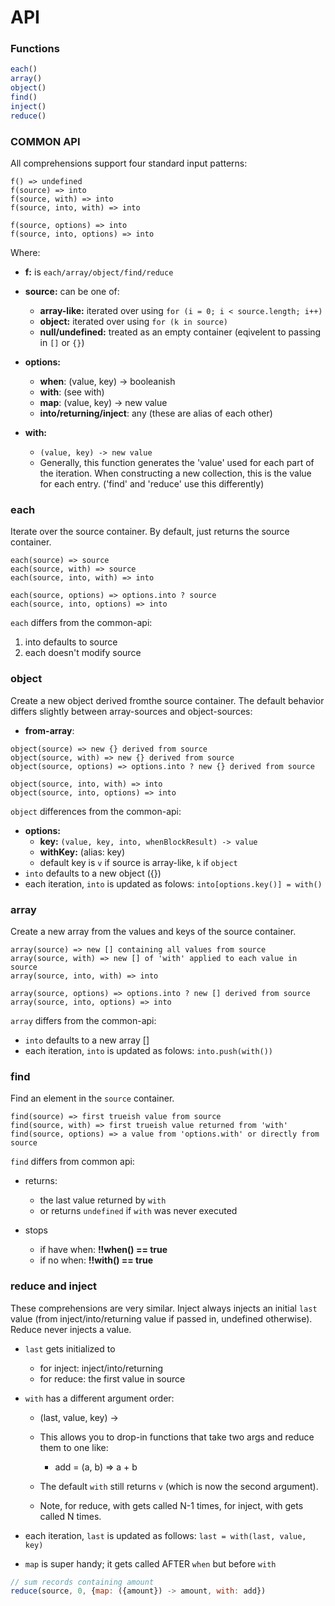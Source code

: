 # API

### Functions

```javascript
each()
array()
object()
find()
inject()
reduce()
```

### COMMON API
All comprehensions support four standard input patterns:

```
f() => undefined
f(source) => into
f(source, with) => into
f(source, into, with) => into

f(source, options) => into
f(source, into, options) => into
```

Where:
  - **f:** is `each/array/object/find/reduce`
  - **source:** can be one of:
    - **array-like:** iterated over using `for (i = 0; i < source.length; i++)`
    - **object:** iterated over using `for (k in source)`
    - **null/undefined:** treated as an empty container (eqivelent to passing in `[]` or `{}`)

  - **options:**
    - **when**: (value, key) -> booleanish
    - **with**: (see with)
    - **map**:  (value, key) -> new value
    - **into/returning/inject**: any (these are alias of each other)

  - **with:**
    - `(value, key) -> new value`
    - Generally, this function generates the 'value' used for each part of the
      iteration. When constructing a new collection, this is the value for each
      entry. ('find' and 'reduce' use this differently)

### each

Iterate over the source container. By default, just returns the source container.

```
each(source) => source
each(source, with) => source
each(source, into, with) => into

each(source, options) => options.into ? source
each(source, into, options) => into
```

`each` differs from the common-api:

1) into defaults to source
2) each doesn't modify source

### object

Create a new object derived fromthe source container. The default behavior differs slightly between array-sources and object-sources:

* **from-array**:

```
object(source) => new {} derived from source
object(source, with) => new {} derived from source
object(source, options) => options.into ? new {} derived from source

object(source, into, with) => into
object(source, into, options) => into
```

`object` differences from the common-api:

- **options:**
  - **key:** `(value, key, into, whenBlockResult) -> value`
  - **withKey:** (alias: key)
  - default key is `v` if source is array-like, `k` if `object`
- `into` defaults to a new object ({})
- each iteration, `into` is updated as folows: `into[options.key()] = with()`

### array

Create a new array from the values and keys of the source container.

```
array(source) => new [] containing all values from source
array(source, with) => new [] of 'with' applied to each value in source
array(source, into, with) => into

array(source, options) => options.into ? new [] derived from source
array(source, into, options) => into
```

`array` differs from the common-api:

- `into` defaults to a new array []
- each iteration, `into` is updated as folows: `into.push(with())`

### find

Find an element in the `source` container.

```
find(source) => first trueish value from source
find(source, with) => first trueish value returned from 'with'
find(source, options) => a value from 'options.with' or directly from source
```

`find` differs from common api:

- returns:
  - the last value returned by `with`
  - or returns `undefined` if `with` was never executed

- stops
  - if have when: **!!when() == true**
  - if no when: **!!with() == true**

### reduce and inject

These comprehensions are very similar. Inject always injects an initial `last` value (from inject/into/returning value if passed in, undefined otherwise). Reduce never injects a value.

- `last` gets initialized to
  - for inject: inject/into/returning
  - for reduce: the first value in source
- `with` has a different argument order:
  - (last, value, key) ->
  - This allows you to drop-in functions that take two args and reduce them to one like:
    - add = (a, b) => a + b

  - The default `with` still returns `v` (which is now the second argument).
  - Note, for reduce, with gets called N-1 times, for inject, with gets called N times.

- each iteration, `last` is updated as follows: `last = with(last, value, key)`
- `map` is super handy; it gets called AFTER `when` but before `with`

```javascript
// sum records containing amount
reduce(source, 0, {map: ({amount}) -> amount, with: add})
```
